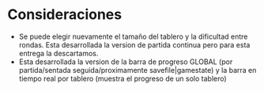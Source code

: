 # Consideraciones
- Se puede elegir nuevamente el tamaño del tablero y la dificultad entre rondas. Esta desarrollada la version de partida continua pero para esta entrega la descartamos.
- Esta desarrollada la version de la barra de progreso GLOBAL (por partida/sentada seguida/proximamente savefile|gamestate) y la barra en tiempo real por tablero (muestra el progreso de un solo tablero)
